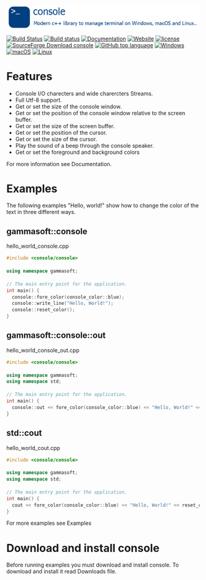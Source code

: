 [![console](docs/pictures/consoleHeader.png)](README.md)

[![Build Status](https://travis-ci.org/gammasoft71/console.svg?branch=master)](https://travis-ci.org/gammasoft71/console)
[![Build status](https://ci.appveyor.com/api/projects/status/29f73qcp4e205549?svg=true)](https://ci.appveyor.com/project/gammasoft71/console)
[![Documentation](https://codedocs.xyz/gammasoft71/console.svg)](https://codedocs.xyz/gammasoft71/console/)
[![Website](https://img.shields.io/website-up-down-green-red/http/shields.io.svg?label=console%20website)](https://gammasoft71.wixsite.com/console)
[![license](https://img.shields.io/github/license/gammasoft71/console.svg)](docs/License.md)
[![SourceForge Download console](https://img.shields.io/sourceforge/dt/switchpro.svg)](https://sourceforge.net/projects/console/files/latest/download)
[![GitHub top language](https://img.shields.io/github/languages/top/gammasoft71/console.svg)](README.md)
[![Windows](https://img.shields.io/badge/os-Windows-004080.svg)](README.md)
[![macOS](https://img.shields.io/badge/os-macOS-004080.svg)](README.md)
[![Linux](https://img.shields.io/badge/os-Linux-004080.svg)](README.md)


# Features

* Console I/O charecters and wide charercters Streams.
* Full Utf-8 support.
* Get or set the size of the console window.
* Get or set the position of the console window relative to the screen buffer.
* Get or set the size of the screen buffer.
* Get or set the position of the cursor.
* Get or set the size of the cursor.
* Play the sound of a beep through the console speaker.
* Get or set the foreground and background colors

For more information see Documentation.

# Examples

The following examples "Hello, world!" show how to change the color of the text in three different ways.

## gammasoft::console

hello_world_console.cpp

```c++
#include <console/console>

using namespace gammasoft;

// The main entry point for the application.
int main() {
  console::fore_color(console_color::blue);
  console::write_line("Hello, World!");
  console::reset_color();
}

```

## gammasoft::console::out

hello_world_console_out.cpp

```c++
#include <console/console>

using namespace gammasoft;
using namespace std;

// The main entry point for the application.
int main() {
  console::out << fore_color(console_color::blue) << "Hello, World!" << reset_color() << endl;
}

```

## std::cout

hello_world_cout.cpp

```c++
#include <console/console>

using namespace gammasoft;
using namespace std;

// The main entry point for the application.
int main() {
  cout << fore_color(console_color::blue) << "Hello, World!" << reset_color() << endl;
}

```

For more examples see Examples

# Download and install console

Before running examples you must download and install console. To download and install it read Downloads file.

